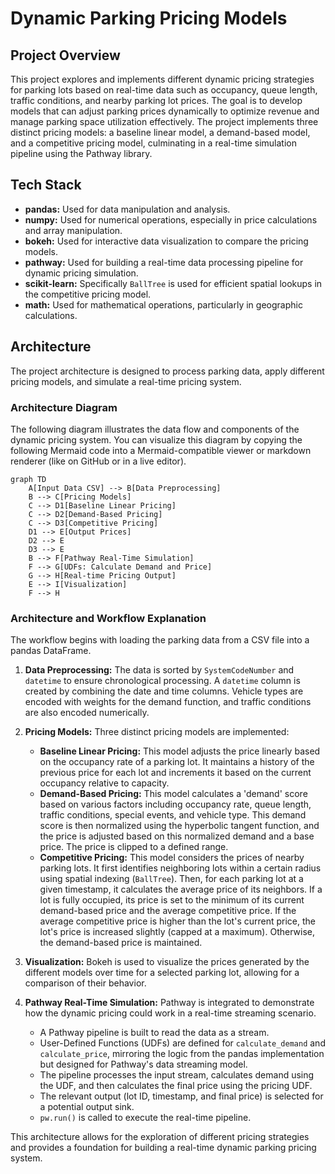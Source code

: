 # Dynamic Parking Pricing Models

## Project Overview

This project explores and implements different dynamic pricing strategies for parking lots based on real-time data such as occupancy, queue length, traffic conditions, and nearby parking lot prices. The goal is to develop models that can adjust parking prices dynamically to optimize revenue and manage parking space utilization effectively. The project implements three distinct pricing models: a baseline linear model, a demand-based model, and a competitive pricing model, culminating in a real-time simulation pipeline using the Pathway library.

## Tech Stack

*   **pandas:** Used for data manipulation and analysis.
*   **numpy:** Used for numerical operations, especially in price calculations and array manipulation.
*   **bokeh:** Used for interactive data visualization to compare the pricing models.
*   **pathway:** Used for building a real-time data processing pipeline for dynamic pricing simulation.
*   **scikit-learn:** Specifically `BallTree` is used for efficient spatial lookups in the competitive pricing model.
*   **math:** Used for mathematical operations, particularly in geographic calculations.

## Architecture

The project architecture is designed to process parking data, apply different pricing models, and simulate a real-time pricing system.

### Architecture Diagram

The following diagram illustrates the data flow and components of the dynamic pricing system. You can visualize this diagram by copying the following Mermaid code into a Mermaid-compatible viewer or markdown renderer (like on GitHub or in a live editor).

```mermaid
graph TD
    A[Input Data CSV] --> B[Data Preprocessing]
    B --> C[Pricing Models]
    C --> D1[Baseline Linear Pricing]
    C --> D2[Demand-Based Pricing]
    C --> D3[Competitive Pricing]
    D1 --> E[Output Prices]
    D2 --> E
    D3 --> E
    B --> F[Pathway Real-Time Simulation]
    F --> G[UDFs: Calculate Demand and Price]
    G --> H[Real-time Pricing Output]
    E --> I[Visualization]
    F --> H

```

### Architecture and Workflow Explanation

The workflow begins with loading the parking data from a CSV file into a pandas DataFrame.

1.  **Data Preprocessing:** The data is sorted by `SystemCodeNumber` and `datetime` to ensure chronological processing. A `datetime` column is created by combining the date and time columns. Vehicle types are encoded with weights for the demand function, and traffic conditions are also encoded numerically.

2.  **Pricing Models:** Three distinct pricing models are implemented:
    *   **Baseline Linear Pricing:** This model adjusts the price linearly based on the occupancy rate of a parking lot. It maintains a history of the previous price for each lot and increments it based on the current occupancy relative to capacity.
    *   **Demand-Based Pricing:** This model calculates a 'demand' score based on various factors including occupancy rate, queue length, traffic conditions, special events, and vehicle type. This demand score is then normalized using the hyperbolic tangent function, and the price is adjusted based on this normalized demand and a base price. The price is clipped to a defined range.
    *   **Competitive Pricing:** This model considers the prices of nearby parking lots. It first identifies neighboring lots within a certain radius using spatial indexing (`BallTree`). Then, for each parking lot at a given timestamp, it calculates the average price of its neighbors. If a lot is fully occupied, its price is set to the minimum of its current demand-based price and the average competitive price. If the average competitive price is higher than the lot's current price, the lot's price is increased slightly (capped at a maximum). Otherwise, the demand-based price is maintained.

3.  **Visualization:** Bokeh is used to visualize the prices generated by the different models over time for a selected parking lot, allowing for a comparison of their behavior.

4.  **Pathway Real-Time Simulation:** Pathway is integrated to demonstrate how the dynamic pricing could work in a real-time streaming scenario.
    *   A Pathway pipeline is built to read the data as a stream.
    *   User-Defined Functions (UDFs) are defined for `calculate_demand` and `calculate_price`, mirroring the logic from the pandas implementation but designed for Pathway's data streaming model.
    *   The pipeline processes the input stream, calculates demand using the UDF, and then calculates the final price using the pricing UDF.
    *   The relevant output (lot ID, timestamp, and final price) is selected for a potential output sink.
    *   `pw.run()` is called to execute the real-time pipeline.

This architecture allows for the exploration of different pricing strategies and provides a foundation for building a real-time dynamic parking pricing system.
